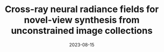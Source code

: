 ---
title: "Cross-ray neural radiance fields for novel-view synthesis from unconstrained image collections"
collection: conferences
permalink: /publication/Cross-ray
date: 2023-08-15
year: "2023"
venue: "ICCV"
city: 
state: ""
thumbnail: "Cross-ray.png"
teaser :
authors: "Yifan Yang, Shuhai Zhang, Zixiong Huang, Yubing Zhang, Mingkui Tan "
bibtex: Cross-ray.txt
uri: Cross-ray.pdf
arxiv: 
project: 
source: "https://github.com/YifYang993/CR-NeRF-PyTorch.git"
poster: 
data: 
---